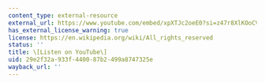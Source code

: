 ```yaml
---
content_type: external-resource
external_url: https://www.youtube.com/embed/xpXTJc2oeE0?si=z47r8XlKOoCVrf1U&end=183
has_external_license_warning: true
license: https://en.wikipedia.org/wiki/All_rights_reserved
status: ''
title: \[Listen on YouTube\]
uid: 29e2f32a-933f-4400-87b2-499a8747325e
wayback_url: ''
---
```

